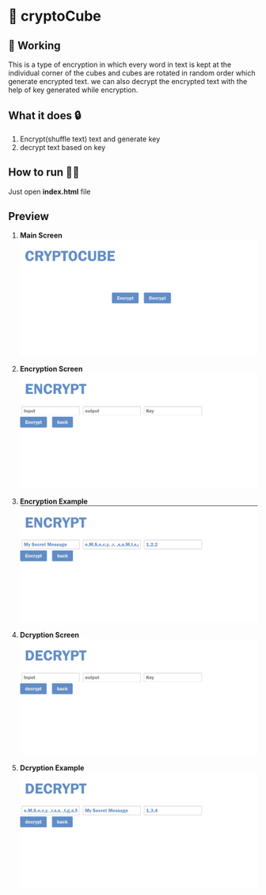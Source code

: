 # 🧊 cryptoCube

## 🔄 Working 
This is a type of encryption in which every word in text is kept at the individual corner of the cubes and cubes are rotated in random order which generate encrypted text. we can also decrypt the encrypted text with the help of key generated while encryption.

## What it does 🔒
1. Encrypt(shuffle text) text and generate key
2. decrypt text based on key

## How to run 🏃‍♂️
Just open **index.html** file

## Preview
1. **Main Screen**
![Main Screen](./readmeAssets/SS_1.png)

2. **Encryption Screen** 
![Encryption Screen](./readmeAssets/ss_2.png)

3. **Encryption Example** 
![Encryption Screen](./readmeAssets/ss_3.png)

4. **Dcryption Screen** 
![Encryption Screen](./readmeAssets/ss_4.png) 

4. **Dcryption Example** 
![Encryption Screen](./readmeAssets/ss_5.png) 
